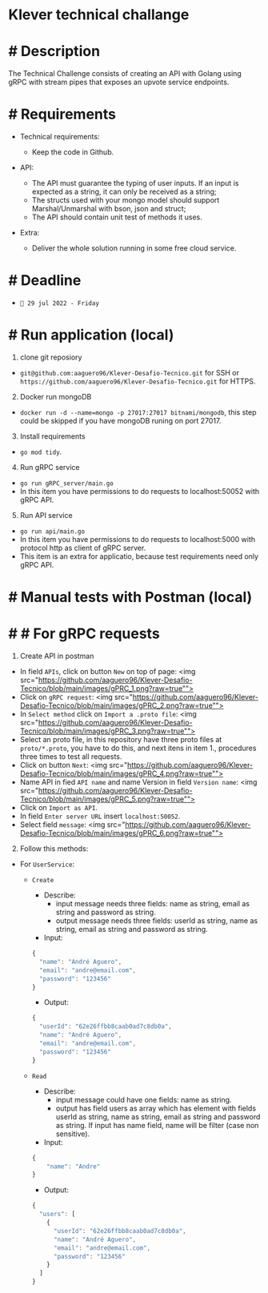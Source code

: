 # Klever technical challange

# # Description

The Technical Challenge consists of creating an API with Golang using gRPC with stream pipes that exposes an upvote service endpoints.

# # Requirements

- Technical requirements:
  - Keep the code in Github.

- API:
  - The API must guarantee the typing of user inputs. If an input is expected as a string, it can only be received as a string;
  - The structs used with your mongo model should support Marshal/Unmarshal with bson, json and struct;
  - The API should contain unit test of methods it uses.

- Extra:
  - Deliver the whole solution running in some free cloud service.

# # Deadline

- `📅 29 jul 2022 - Friday`

# # Run application (local)

1. clone git reposiory
- `git@github.com:aaguero96/Klever-Desafio-Tecnico.git` for SSH or `https://github.com/aaguero96/Klever-Desafio-Tecnico.git` for HTTPS.

2. Docker run mongoDB
- `docker run -d --name=mongo -p 27017:27017 bitnami/mongodb`, this step could be skipped if you have mongoDB runing on port 27017.

3. Install requirements
- `go mod tidy`.

4. Run gRPC service
- `go run gRPC_server/main.go`
- In this item you have permissions to do requests to localhost:50052 with gRPC API.

5. Run API service
- `go run api/main.go`
- In this item you have permissions to do requests to localhost:5000 with protocol http as client of gRPC server.
- This item is an extra for applicatio, because test requirements need only gRPC API.

# # Manual tests with Postman (local)

# # # For gRPC requests

1. Create API in postman
  - In field `APIs`, click on button `New` on top of page:
<img src="https://github.com/aaguero96/Klever-Desafio-Tecnico/blob/main/images/gPRC_1.png?raw=true"">
  - Click on `gRPC request`:
<img src="https://github.com/aaguero96/Klever-Desafio-Tecnico/blob/main/images/gPRC_2.png?raw=true"">
  - In `Select method` click on `Import a .proto file`:
<img src="https://github.com/aaguero96/Klever-Desafio-Tecnico/blob/main/images/gPRC_3.png?raw=true"">
  - Select an proto file, in this repository have three proto files at `proto/*.proto`, you have to do this, and next itens in item 1., procedures three times to test all requests.
  - Click on button `Next`:
<img src="https://github.com/aaguero96/Klever-Desafio-Tecnico/blob/main/images/gPRC_4.png?raw=true"">
  - Name API in fied `API name` and name Version in field `Version name`:
<img src="https://github.com/aaguero96/Klever-Desafio-Tecnico/blob/main/images/gPRC_5.png?raw=true"">
  - Click on `Import as API`.
  - In field `Enter server URL` insert `localhost:50052`.
  - Select field `message`:
<img src="https://github.com/aaguero96/Klever-Desafio-Tecnico/blob/main/images/gPRC_6.png?raw=true"">

2. Follow this methods:

  - For `UserService`:
    - `Create`
      - Describe:
        - input message needs three fields: name as string, email as string and password as string.
        - output message needs three fields: userId as string, name as string, email as string and password as string.
      - Input:
      ```javascript
      {
        "name": "André Aguero",
        "email": "andre@email.com",
        "password": "123456"
      }
      ```
      - Output:
      ```javascript
      {
        "userId": "62e26ffbb8caab0ad7c8db0a",
        "name": "André Aguero",
        "email": "andre@email.com",
        "password": "123456"
      }
      ```
      
    - `Read`
      - Describe:
        - input message could have one fields: name as string.
        - output has field users as array which has element with fields userId as string, name as string, email as string and password as string. If input has name field, name will be filter (case non sensitive).
      - Input:
      ```javascript
      {
          "name": "Andre"
      }
      ```
      - Output:
      ```javascript
      {
        "users": [
          {
            "userId": "62e26ffbb8caab0ad7c8db0a",
            "name": "André Aguero",
            "email": "andre@email.com",
            "password": "123456"
          }
        ]
      }
      ```